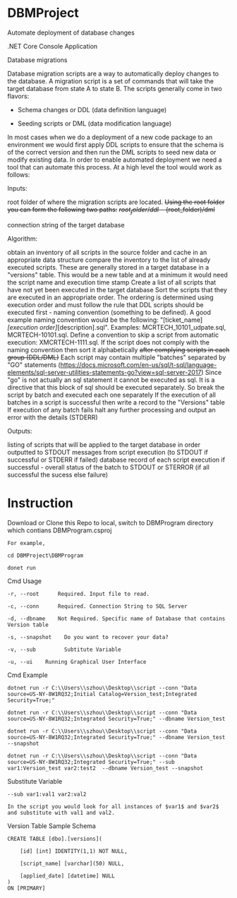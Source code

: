 # DBMProject

Automate deployment of database changes

.NET Core Console Application

Database migrations

Database migration scripts are a way to automatically deploy changes to the database. A migration script is a set of commands that will take the target database from state A to state B. The scripts generally come in two flavors:
 - Schema changes or DDL (data definition language)  

 - Seeding scripts or DML (data modification language)

In most cases when we do a deployment of a new code package to an environment we would first apply DDL scripts to ensure that the schema is of the correct version and then run the DML scripts to seed new data or modify existing data. In order to enable automated deployment we need a tool that can automate this process. At a high level the tool would work as follows:

Inputs:

root folder of where the migration scripts are located. 
~~Using the root folder you can form the following two paths:~~
~~${root_folder}/ddl~~
~~${root_folder)/dml~~

connection string of the target database

Algorithm:

obtain an inventory of all scripts in the source folder and cache in an appropriate data structure
compare the inventory to the list of already executed scripts. These are generally stored in a target database in a  "versions" table. This would be a new table and at a minimum it would need the script name and execution time stamp
Create a list of all scripts that have not yet been executed in the target database
Sort the scripts that they are executed in an appropriate order. The ordering is determined using execution order and must follow the rule that DDL scripts should be executed first - naming convention (something to be defined). A good example naming convention would be the following: "[ticket_name]_[execution order]_[description].sql".  Examples: MCRTECH_10101_udpate.sql, MCRTECH-10101.sql. Define a convention to skip a script from automatic execution: XMCRTECH-1111.sql. If the script does not comply with the naming convention then sort it alphabetically ~~after complying scripts in each group (DDL/DML)~~
Each script may contain multiple "batches" separated by "GO" statements (https://docs.microsoft.com/en-us/sql/t-sql/language-elements/sql-server-utilities-statements-go?view=sql-server-2017) Since "go" is not actually an sql statement it cannot be executed as sql. It is a directive that this block of sql should be executed separately. So break the script by batch and executed each one separately
If the execution of all batches in a script is successful then write a record to the "Versions" table
If execution of any batch fails halt any further processing and output an error with the details (STDERR)
 

Outputs:

listing of scripts that will be applied to the target database in order outputted to STDOUT
messages from script execution (to STDOUT if successful or STDERR if failed)
database record of each script execution if successful - overall status of the batch to STDOUT or STERROR (if all successful the sucess else failure)

# Instruction

Download or Clone this Repo to local, switch to DBMProgram directory which contians DBMProgram.csproj

```
For example,

cd DBMProject\DBMProgram

donet run

```


Cmd Usage

```
-r, --root      Required. Input file to read.

-c, --conn      Required. Connection String to SQL Server

-d, --dbname    Not Required. Specific name of Database that contains Version table

-s, --snapshot    Do you want to recover your data?

-v, --sub         Subtitute Variable

-u, --ui	Running Graphical User Interface

```

Cmd Example

```
dotnet run -r C:\\Users\\szhou\\Desktop\\script --conn "Data source=US-NY-8W1RQ32;Initial Catalog=Version_test;Integrated Security=True;"
```

```
dotnet run -r C:\\Users\\szhou\\Desktop\\script --conn "Data source=US-NY-8W1RQ32;Integrated Security=True;" --dbname Version_test

```
```
dotnet run -r C:\\Users\\szhou\\Desktop\\script --conn "Data source=US-NY-8W1RQ32;Integrated Security=True;" --dbname Version_test --snapshot
```
```
dotnet run -r C:\\Users\\szhou\\Desktop\\script --conn "Data source=US-NY-8W1RQ32;Integrated Security=True;" --sub var1:Version_test var2:test2  --dbname Version_test --snapshot
```
Substitute Variable

```
--sub var1:val1 var2:val2

In the script you would look for all instances of $var1$ and $var2$ and substitute with val1 and val2.
```

Version Table Sample Schema

```
CREATE TABLE [dbo].[versions](
	
	[id] [int] IDENTITY(1,1) NOT NULL,
	
	[script_name] [varchar](50) NULL,
	
	[applied_date] [datetime] NULL
) 
ON [PRIMARY]

```
